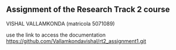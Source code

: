 ## Assignment of the Research Track 2 course 
 VISHAL VALLAMKONDA  (matricola 5071089)

use the link to access the documentation
https://github.com/Vallamkondavishal/rt2_assignment1.git